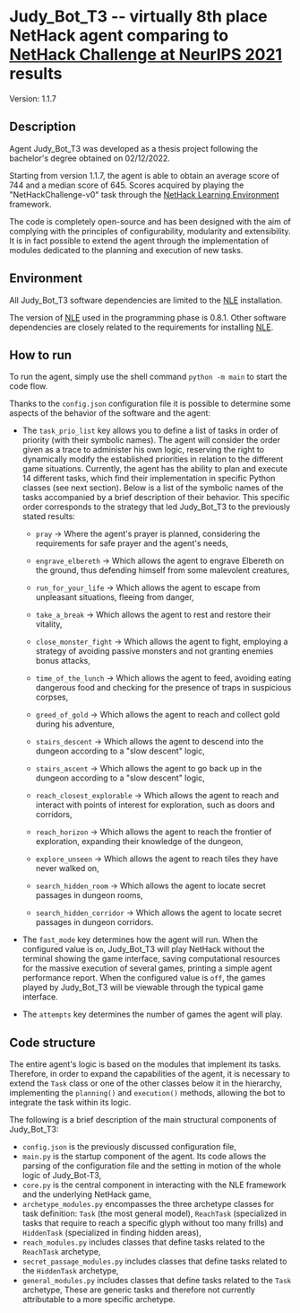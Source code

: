 # Judy_Bot_T3 -- virtually 8th place NetHack agent comparing to [NetHack Challenge at NeurIPS 2021](https://www.aicrowd.com/challenges/neurips-2021-the-nethack-challenge) results

Version: 1.1.7

## Description
Agent Judy_Bot_T3 was developed as a thesis project following the bachelor's degree obtained on 02/12/2022.


Starting from version 1.1.7, the agent is able to obtain an average score of 744 and a median score of 645. Scores acquired by playing the "NetHackChallenge-v0" task through the
[NetHack Learning Environment](https://github.com/facebookresearch/nle) framework.

The code is completely open-source and has been designed with the aim of complying with the principles of configurability, 
modularity and extensibility. It is in fact possible to extend the agent through the implementation of modules dedicated to the planning and execution of new tasks.


## Environment
All Judy_Bot_T3 software dependencies are limited to the [NLE](https://github.com/facebookresearch/nle) installation.

The version of [NLE](https://github.com/facebookresearch/nle) used in the programming phase is 0.8.1.
Other software dependencies are closely related to the requirements for installing [NLE](https://github.com/facebookresearch/nle).



## How to run

To run the agent, simply use the shell command `python -m main` to start the code flow.

Thanks to the `config.json` configuration file it is possible to determine some aspects of the behavior of the software and the agent:

* The `task_prio_list` key allows you to define a list of tasks in order of priority (with their symbolic names).
The agent will consider the order given as a trace to administer his own logic, reserving the right to dynamically modify the established priorities in relation to the different game situations.
Currently, the agent has the ability to plan and execute 14 different tasks, which find their implementation in specific Python classes (see next section).
Below is a list of the symbolic names of the tasks accompanied by a brief description of their behavior. This specific order corresponds to the strategy that led Judy_Bot_T3 to the previously stated results:

  * `pray` -> Where the agent's prayer is planned, considering the requirements for safe prayer and the agent's needs,
  
  * `engrave_elbereth` -> Which allows the agent to engrave Elbereth on the ground, thus defending himself from some malevolent creatures,
  
  * `run_for_your_life` -> Which allows the agent to escape from unpleasant situations, fleeing from danger,
  
  * `take_a_break` -> Which allows the agent to rest and restore their vitality,
  
  * `close_monster_fight` -> 
Which allows the agent to fight, employing a strategy of avoiding passive monsters and not granting enemies bonus attacks,
  
  * `time_of_the_lunch` -> 
Which allows the agent to feed, avoiding eating dangerous food and checking for the presence of traps in suspicious corpses,
  
  * `greed_of_gold` -> Which allows the agent to reach and collect gold during his adventure,
  
  * `stairs_descent` -> Which allows the agent to descend into the dungeon according to a "slow descent" logic,
  
  * `stairs_ascent` -> Which allows the agent to go back up in the dungeon according to a "slow descent" logic,
  
  * `reach_closest_explorable` -> Which allows the agent to reach and interact with points of interest for exploration, such as doors and corridors,
  
  * `reach_horizon` -> Which allows the agent to reach the frontier of exploration, expanding their knowledge of the dungeon,
  
  * `explore_unseen` -> Which allows the agent to reach tiles they have never walked on,
  
  * `search_hidden_room` -> Which allows the agent to locate secret passages in dungeon rooms,
  
  * `search_hidden_corridor` -> Which allows the agent to locate secret passages in dungeon corridors.

    
* The `fast_mode` key determines how the agent will run. When the configured value is `on`, Judy_Bot_T3 will play NetHack without the terminal showing the game interface, saving computational resources for the massive execution of several games, printing a simple agent performance report.
When the configured value is `off`, the games played by Judy_Bot_T3 will be viewable through the typical game interface.


* The `attempts` key determines the number of games the agent will play.




## Code structure

The entire agent's logic is based on the modules that implement its tasks. Therefore, in order to expand the capabilities of the agent, it is necessary to extend the `Task` class or one of the other classes below it in the hierarchy, implementing the `planning()` and `execution()` methods, allowing the bot to integrate the task within its logic.

The following is a brief description of the main structural components of Judy_Bot_T3:

* `config.json` is the previously discussed configuration file,
* `main.py` is the startup component of the agent. Its code allows the parsing of the configuration file and the setting in motion of the whole logic of Judy_Bot-T3,
* `core.py` is the central component in interacting with the NLE framework and the underlying NetHack game,
* `archetype_modules.py` encompasses the three archetype classes for task definition: `Task` (the most general model), `ReachTask` (specialized in tasks that require to reach a specific glyph without too many frills) and `HiddenTask` (specialized in finding hidden areas),
* `reach_modules.py` includes classes that define tasks related to the `ReachTask` archetype,
* `secret_passage_modules.py` includes classes that define tasks related to the `HiddenTask` archetype,
* `general_modules.py` includes classes that define tasks related to the `Task` archetype, These are generic tasks and therefore not currently attributable to a more specific archetype.

